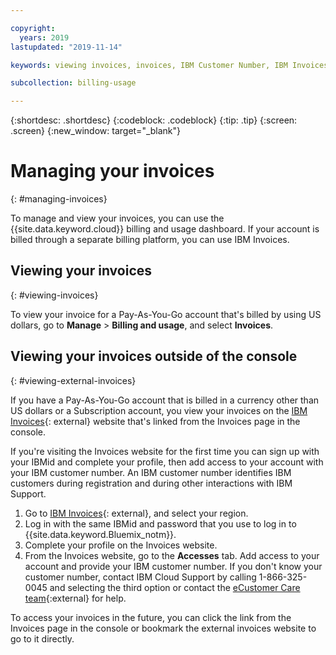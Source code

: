 ```yaml
---

copyright:
  years: 2019
lastupdated: "2019-11-14"

keywords: viewing invoices, invoices, IBM Customer Number, IBM Invoices, RSET, external invoice website 

subcollection: billing-usage

---
```


{:shortdesc: .shortdesc}
{:codeblock: .codeblock}
{:tip: .tip}
{:screen: .screen}
{:new_window: target="_blank"}

# Managing your invoices 
{: #managing-invoices}

To manage and view your invoices, you can use the {{site.data.keyword.cloud}} billing and usage dashboard. If your account is billed through a separate billing platform, you can use IBM Invoices.

## Viewing your invoices 
{: #viewing-invoices}

To view your invoice for a Pay-As-You-Go account that's billed by using US dollars, go to **Manage** > **Billing and usage**, and select **Invoices**. 

## Viewing your invoices outside of the console
{: #viewing-external-invoices}

If you have a Pay-As-You-Go account that is billed in a currency other than US dollars or a Subscription account, you view your invoices on the [IBM Invoices](http://ibm.com/invoices){: external} website that's linked from the Invoices page in the console.

If you're visiting the Invoices website for the first time you can sign up with your IBMid and complete your profile, then add access to your account with your IBM customer number. An IBM customer number identifies IBM customers during registration and during other interactions with IBM Support.

1. Go to [IBM Invoices](http://ibm.com/invoices){: external}, and select your region.
1. Log in with the same IBMid and password that you use to log in to {{site.data.keyword.Bluemix_notm}}. 
1. Complete your profile on the Invoices website. 
1. From the Invoices website, go to the **Accesses** tab. Add access to your account and provide your IBM customer number. If you don't know your customer number, contact IBM Cloud Support by calling 1-866-325-0045 and selecting the third option or contact the [eCustomer Care team](https://www-112.ibm.com/software/howtobuy/passportadvantage/paocustomer/docs/en_US/ecare.html){:external} for help. 

To access your invoices in the future, you can click the link from the Invoices page in the console or bookmark the external invoices website to go to it directly.
